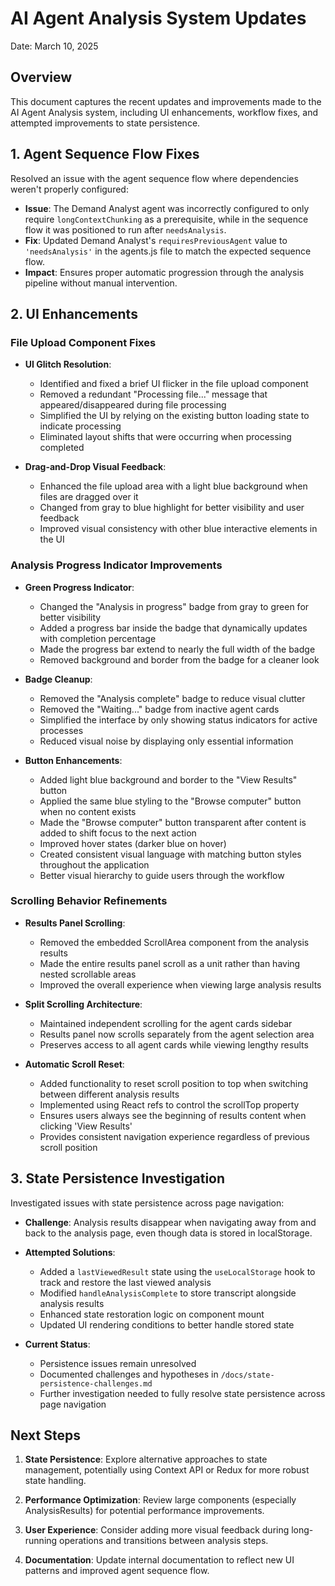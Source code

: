 # AI Agent Analysis System Updates
Date: March 10, 2025

## Overview
This document captures the recent updates and improvements made to the AI Agent Analysis system, including UI enhancements, workflow fixes, and attempted improvements to state persistence.

## 1. Agent Sequence Flow Fixes

Resolved an issue with the agent sequence flow where dependencies weren't properly configured:

- **Issue**: The Demand Analyst agent was incorrectly configured to only require `longContextChunking` as a prerequisite, while in the sequence flow it was positioned to run after `needsAnalysis`.
- **Fix**: Updated Demand Analyst's `requiresPreviousAgent` value to `'needsAnalysis'` in the agents.js file to match the expected sequence flow.
- **Impact**: Ensures proper automatic progression through the analysis pipeline without manual intervention.

## 2. UI Enhancements

### File Upload Component Fixes

- **UI Glitch Resolution**:
  - Identified and fixed a brief UI flicker in the file upload component
  - Removed a redundant "Processing file..." message that appeared/disappeared during file processing
  - Simplified the UI by relying on the existing button loading state to indicate processing
  - Eliminated layout shifts that were occurring when processing completed

- **Drag-and-Drop Visual Feedback**:
  - Enhanced the file upload area with a light blue background when files are dragged over it
  - Changed from gray to blue highlight for better visibility and user feedback
  - Improved visual consistency with other blue interactive elements in the UI

### Analysis Progress Indicator Improvements

- **Green Progress Indicator**: 
  - Changed the "Analysis in progress" badge from gray to green for better visibility
  - Added a progress bar inside the badge that dynamically updates with completion percentage
  - Made the progress bar extend to nearly the full width of the badge
  - Removed background and border from the badge for a cleaner look

- **Badge Cleanup**:
  - Removed the "Analysis complete" badge to reduce visual clutter
  - Removed the "Waiting..." badge from inactive agent cards
  - Simplified the interface by only showing status indicators for active processes
  - Reduced visual noise by displaying only essential information

- **Button Enhancements**:
  - Added light blue background and border to the "View Results" button
  - Applied the same blue styling to the "Browse computer" button when no content exists
  - Made the "Browse computer" button transparent after content is added to shift focus to the next action
  - Improved hover states (darker blue on hover)
  - Created consistent visual language with matching button styles throughout the application
  - Better visual hierarchy to guide users through the workflow

### Scrolling Behavior Refinements

- **Results Panel Scrolling**:
  - Removed the embedded ScrollArea component from the analysis results
  - Made the entire results panel scroll as a unit rather than having nested scrollable areas
  - Improved the overall experience when viewing large analysis results

- **Split Scrolling Architecture**:
  - Maintained independent scrolling for the agent cards sidebar
  - Results panel now scrolls separately from the agent selection area
  - Preserves access to all agent cards while viewing lengthy results

- **Automatic Scroll Reset**:
  - Added functionality to reset scroll position to top when switching between different analysis results
  - Implemented using React refs to control the scrollTop property
  - Ensures users always see the beginning of results content when clicking 'View Results'
  - Provides consistent navigation experience regardless of previous scroll position

## 3. State Persistence Investigation

Investigated issues with state persistence across page navigation:

- **Challenge**: Analysis results disappear when navigating away from and back to the analysis page, even though data is stored in localStorage.

- **Attempted Solutions**:
  - Added a `lastViewedResult` state using the `useLocalStorage` hook to track and restore the last viewed analysis
  - Modified `handleAnalysisComplete` to store transcript alongside analysis results
  - Enhanced state restoration logic on component mount
  - Updated UI rendering conditions to better handle stored state

- **Current Status**: 
  - Persistence issues remain unresolved
  - Documented challenges and hypotheses in `/docs/state-persistence-challenges.md`
  - Further investigation needed to fully resolve state persistence across page navigation

## Next Steps

1. **State Persistence**: Explore alternative approaches to state management, potentially using Context API or Redux for more robust state handling.

2. **Performance Optimization**: Review large components (especially AnalysisResults) for potential performance improvements.

3. **User Experience**: Consider adding more visual feedback during long-running operations and transitions between analysis steps.

4. **Documentation**: Update internal documentation to reflect new UI patterns and improved agent sequence flow.
